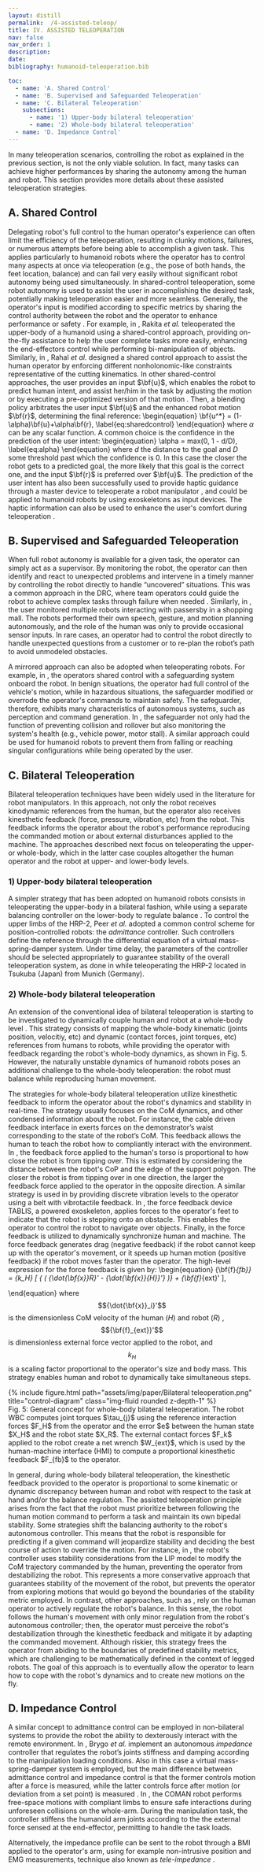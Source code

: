 ```yaml
---
layout: distill
permalink:  /4-assisted-teleop/
title: IV. ASSISTED TELEOPERATION
nav: false
nav_order: 1
description:
date:
bibliography: humanoid-teleoperation.bib

toc:
  - name: 'A. Shared Control'
  - name: 'B. Supervised and Safeguarded Teleoperation'
  - name: 'C. Bilateral Teleoperation'
    subsections:
      - name: '1) Upper-body bilateral teleoperation'
      - name: '2) Whole-body bilateral teleoperation'
  - name: 'D. Impedance Control'
---
```


In many teleoperation scenarios, controlling the robot as explained in the previous section, is not the only viable solution.
In fact, many tasks can achieve higher performances by sharing the autonomy among the human and robot. This section provides more details about these assisted teleoperation strategies.

## A. Shared Control
Delegating robot's full control to the human operator's experience can often limit the efficiency of the teleoperation, resulting in clunky motions, failures, or numerous attempts before being able to accomplish a given task.
This applies particularly to humanoid robots where the operator has to control many aspects at once via teleoperation (e.g., the pose of both hands, the feet location, balance) and can fail very easily without significant robot autonomy being used simultaneously.
In shared-control teleoperation, some robot autonomy is used to assist the user in accomplishing the desired task, potentially making teleoperation easier and more seamless. Generally, the operator's input is modified according to specific metrics by sharing the control authority between the robot and the operator to enhance performance or safety <d-cite key="dragan2013"></d-cite>. 
For example, in <d-cite key="rakita2019"></d-cite>, Rakita _et al._ teleoperated the upper-body of a humanoid using a shared-control approach, providing on-the-fly assistance to help the user complete tasks more easily, enhancing the end-effectors control while performing bi-manipulation of objects. Similarly, in <d-cite key="rahal2019"></d-cite>,  Rahal _et al._ designed a shared control approach to assist the human operator by enforcing different nonholonomic-like constraints representative of the cutting kinematics. In other shared-control approaches, the user provides an input $\bf{u}$, which enables the robot to predict human intent, and assist her/him in the task by adjusting the motion or by executing a pre-optimized version of that motion <d-cite key="dragan2013"></d-cite>. Then, a blending policy arbitrates the user input $\bf{u}$ and the enhanced robot motion $\bf{r}$, determining the final reference:
\begin{equation}
\bf{u^*} = (1-\alpha)\bf{u}+\alpha\bf{r},
\label{eq:sharedcontrol}
\end{equation}
where $\alpha$ can be any scalar function. A common choice is the confidence in the prediction of the user intent:
\begin{equation}
\alpha = max(0, 1 - d/D),
\label{eq:alpha}
\end{equation}
where $d$ the distance to the goal and $D$ some threshold past
which the confidence is 0. In this case the closer the robot gets to a predicted goal, the more likely that this goal is the correct one, and the input $\bf{r}$ is preferred over $\bf{u}$.
The prediction of the user intent has also been successfully used to provide haptic guidance through a master device to teleoperate a robot manipulator <d-cite key="Ly2021"></d-cite>, and could be applied to humanoid robots by using exoskeletons as input devices. The haptic information can also be used to enhance the user's comfort during teleoperation <d-cite key="Rahal2020"></d-cite>.

## B. Supervised and Safeguarded Teleoperation
When full robot autonomy is available for a given task, the operator can simply act as a supervisor. By monitoring the robot, the operator can then identify and react to unexpected problems and intervene in a timely manner by controlling the robot directly to handle “uncovered” situations. This was a common approach in the DRC, where team operators could guide the robot to achieve complex tasks through failure when needed <d-cite key="johnson2017team"></d-cite>.
Similarly, in <d-cite key="dylan2013"></d-cite>, the user monitored multiple robots interacting with passersby in a shopping mall. The robots performed their own speech, gesture, and motion planning autonomously, and the role of the human was only to provide occasional sensor inputs. In rare cases, an operator had to control the robot directly to handle unexpected questions from a customer or to re-plan the robot’s path to avoid unmodeled obstacles.

A mirrored approach can also be adopted when teleoperating robots. For example, in <d-cite key="fong2001"></d-cite>, the operators shared control with a safeguarding system onboard the robot. In benign situations, the
operator had full control of the vehicle's motion, while in hazardous situations, the safeguarder modified or overrode the operator's commands to maintain safety. The safeguarder, therefore, exhibits many characteristics of autonomous systems, such as perception and command generation. In <d-cite key="fong2001"></d-cite>, the safeguarder not only had the function of preventing collision and rollover but also monitoring the system's health (e.g., vehicle power, motor stall). A similar approach could be used for humanoid robots to prevent them from falling or reaching singular configurations while being operated by the user.

<!-- %%%%%%%%%%%%%%%%%%%%%%%%%%%%%%%%%%%%%%%%%%%%%%%%%%%%%%%%%%%%%%%%
%%%%%%%%%%%%%%%%%%%%%%% ADMITTANCE CONTROL %%%%%%%%%%%%%%%%%%%%%%%%%
%%%%%%%%%%%%%%%%%%%%%%%%%%%%%%%%%%%%%%%%%%%%%%%%%%%%%%%%%%%%%%%% -->
## C. Bilateral Teleoperation
Bilateral teleoperation techniques have been widely used in the literature for robot manipulators.
In this approach, not only the robot receives kinodynamic references from the human, but the operator also receives kinesthetic feedback (force, pressure, vibration, etc) from the robot. This feedback informs the operator about the robot's performance reproducing the commanded motion or about external disturbances applied to the machine.
The approaches described next focus on teleoperating the upper- or whole-body, which in the latter case couples altogether the human operator and the robot at upper- and lower-body levels.

### 1) Upper-body bilateral teleoperation
A simpler strategy that has been adopted on humanoid robots consists in teleoperating the upper-body in a bilateral fashion, while using a separate balancing controller on the lower-body to regulate balance <d-cite key="brygo2014a,peer2008"></d-cite>. To control the upper limbs of the HRP-2, Peer _et al._ <d-cite key="peer2008"></d-cite> adopted a common control scheme for position-controlled robots: the _admittance_ controller. Such controllers define the reference through the differential equation of a virtual mass-spring-damper system.
Under time delay, the parameters of the controller should be selected appropriately to guarantee stability of the overall teleoperation system, as done in <d-cite key="evrard2009"></d-cite>
while teleoperating the HRP-2 located in Tsukuba (Japan) from Munich (Germany).

### 2) Whole-body bilateral teleoperation
An extension of the conventional idea of bilateral teleoperation is starting to be investigated to dynamically couple human and robot at a whole-body level <d-cite key="ramos2018"></d-cite>. This strategy consists of mapping the whole-body kinematic (joints position, velocitiy, etc) and dynamic (contact forces, joint torques, etc) references from  humans to robots, while providing the operator with feedback regarding the robot's whole-body dynamics, as shown in Fig. 5. However, the naturally unstable dynamics of humanoid robots poses an additional challenge to the whole-body teleoperation: the robot
must balance while reproducing human movement. 

The strategies for whole-body bilateral teleoperation utilize kinesthetic feedback to inform the operator about the robot's dynamics and stability in real-time. The strategy usually focuses on the CoM dynamics, and other condensed information about the robot. For instance, the cable driven feedback interface in <d-cite key="peternel2013"></d-cite> exerts forces on the demonstrator’s waist corresponding to the state of the robot’s CoM. This feedback allows the human to teach the robot how to compliantly interact with the environment. In <d-cite key="Wang2015"></d-cite>, the feedback force applied to the human's torso is proportional to how close the robot is from tipping over. This is estimated by considering the distance between the robot's CoP and the edge of the support polygon. The closer the robot is from tipping over in one direction, the larger the feedback force applied to the operator in the opposite direction. A similar strategy is used in <d-cite key="brygo2014b"></d-cite> by providing discrete vibration levels to the operator using a belt with vibrotactile feedback. In <d-cite key="ishiguro2020bilateral"></d-cite>, the force feedback device TABLIS, a powered exoskeleton, applies forces to the operator's feet to indicate that the robot is stepping onto an obstacle. This enables the operator to control the robot to navigate over objects. Finally, in <d-cite key="ramos2019dynamic"></d-cite> the force feedback is utilized to dynamically synchronize human and machine. The force feedback generates drag (negative feedback) if the robot cannot keep up with the operator's movement, or it speeds up human motion (positive feedback) if the robot moves faster than the operator. The high-level expression for the force feedback is given by:
\begin{equation}
{\bf{f}_{fb}} = {k_H} [ { ( {\dot{\bf{x}}_R}' - {\dot{\bf{x}}_{H}}'} )} + {\bf{f}_{ext}' ],
 <!-- +  {\bf{f}_{ext}}' ], -->
\end{equation}
where $${\dot{\bf{x}}_i}'$$ is the dimensionless CoM velocity of the human ($H$) and robot ($R$) <d-cite key="pratt2006"></d-cite>, $${\bf{f}_{ext}}'$$ is dimensionless external force vector applied to the robot, and $${k_H}$$ is a scaling factor proportional to the operator's size and body mass. This strategy enables human and robot to dynamically take simultaneous steps.


<div class="row">
    <div class="col-sm mt-3 mt-md-0">
        {% include figure.html path="assets/img/paper/Bilateral teleoperation.png" title="control-diagram" class="img-fluid rounded z-depth-1" %}
    </div>
</div>
<div class="caption">
    Fig. 5: General concept for whole-body bilateral teleoperation. The robot  WBC computes joint torques $\tau_{j}$ using the reference interaction forces $F_H$ from the operator and the error $e$ between the human state $X_H$ and the robot state $X_R$. The external contact forces $F_k$ applied to the robot create a net wrench $W_{ext}$, which is used by the human-machine interface (HMI) to compute a proportional kinesthetic feedback $F_{fb}$ to the operator.
</div>

<!-- 
\begin{figure}[!t]
  \setlength\belowcaptionskip{-0.7\baselineskip}

    \centering
    \includegraphics[width=2.5in]{Figures/Bilateral teleoperation.png}
    \caption{
    General concept for whole-body bilateral teleoperation. The robot  WBC computes joint torques $\tau_{j}$ using the reference interaction forces $F_H$ from the operator and the error $e$ between the human state $X_H$ and the robot state $X_R$. The external contact forces $F_k$ applied to the robot create a net wrench $W_{ext}$, which is used by the human-machine interface (HMI) to compute a proportional kinesthetic feedback $F_{fb}$ to the operator. 
    }
    \label{fig:Bilateral_Teleoperation}
\end{figure} -->

In general, during whole-body bilateral teleoperation, the kinesthetic feedback provided to the operator is proportional to some kinematic or dynamic discrepancy between human and robot with respect to the task at hand and/or the balance regulation. The assisted teleoperation principle arises from the fact that the robot must prioritize between following the human motion command to perform a task and maintain its own bipedal stability. Some strategies shift the balancing authority to the robot's autonomous controller. This means that the robot is responsible for predicting if a given command will jeopardize stability and deciding the best course of action to override the motion. For instance, in <d-cite key="ishiguro2018"></d-cite>, the robot's controller uses stability considerations from the LIP model to modify the CoM trajectory commanded by the human, preventing the operator from destabilizing the robot. This represents a more conservative approach that guarantees stability of the movement of the robot, but prevents the operator from exploring motions that would go beyond the boundaries of the stability metric employed. In contrast, other approaches, such as <d-cite key="Ramos_Humanoids2015"></d-cite>, rely on the human operator to actively regulate the robot's balance. 
In this sense, the robot follows the human's movement with only minor regulation from the robot's autonomous controller; then,
the operator must perceive the robot's destabilization through the kinesthetic feedback and mitigate it by adapting the commanded movement. Although riskier, this strategy frees the operator from abiding to the boundaries of predefined stability metrics, which are challenging to be mathematically defined in the context of legged robots. The goal of this approach is to eventually allow the operator to learn how to cope with the robot's dynamics and to create new motions on the fly. 

## D. Impedance Control
A similar concept to admittance control can be employed in non-bilateral systems to provide the robot the ability to dexterously interact with the remote environment. In <d-cite key="brygo2014a"></d-cite>, Brygo _et al._ implement an autonomous _impedance_ controller that regulates the robot’s joints stiffness and damping according to the manipulation loading conditions. Also in this case a virtual mass-spring-damper system is employed, but the main difference between admittance control and impedance control is that the former controls motion after a force is measured, while the latter controls force after motion (or deviation from a set point) is measured <d-cite key="keemink2018"></d-cite>. In <d-cite key="brygo2014a"></d-cite>, the COMAN robot performs free-space motions with compliant limbs to ensure safe interactions during unforeseen collisions on the whole-arm. During the manipulation task, the controller stiffens the humanoid arm joints according to the the external force sensed at the end-effector, permitting to handle the task loads.

Alternatively, the impedance profile can be sent to the robot through a BMI applied to the operator's arm, using for example non-intrusive position and  EMG measurements, technique also known as _tele-impedance_ <d-cite key="ajoudani2012"></d-cite>.

